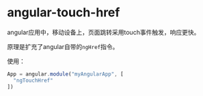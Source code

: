 angular-touch-href
==================

angular应用中，移动设备上，页面跳转采用touch事件触发，响应更快。

原理是扩充了angular自带的`ngHref`指令。

使用：

```javascript
App = angular.module("myAngularApp", [
  "ngTouchHref"
])
```
